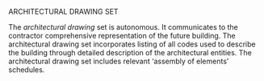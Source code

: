 ARCHITECTURAL DRAWING SET

The _architectural drawing_ set is autonomous. It communicates to the contractor comprehensive representation of the future building. The architectural drawing set incorporates listing of all codes used to describe the building through detailed description of the architectural entities. The architectural drawing set includes relevant ‘assembly of elements’ schedules.